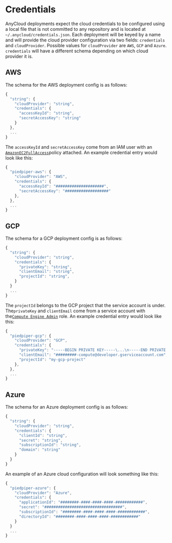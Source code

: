 # Credentials

AnyCloud deployments expect the cloud credentials to be configured using a local file that is not committed to any repository and is located at `~/.anycloud/credentials.json`. Each deployment will be keyed by a name and will provide the cloud provider configuration via two fields:  `credentials` and `cloudProvider`. Possible values for `cloudProvider` are `AWS`, `GCP` and `Azure`. `credentials` will have a different schema depending on which cloud provider it is.

## AWS

The schema for the AWS deployment config is as follows:

```javascript
{
  "string": {
    "cloudProvider": "string",
    "credentials": {
      "accessKeyId": "string",
      "secretAccessKey": "string"
    }
  },
  ...
}
```

The `accessKeyId` and `secretAccessKey` come from an IAM user with an [`AmazonEC2FullAccess`](https://console.aws.amazon.com/iam/home#/policies/arn%3Aaws%3Aiam%3A%3Aaws%3Apolicy%2FAmazonEC2FullAccess)policy attached. An example credential entry would look like this:

```javascript
{
  "piedpiper-aws": {
    "cloudProvider": "AWS",
    "credentials": {
      "accessKeyId": "#####################",
      "secretAccessKey": "###################"
    },
  },
  ...
}
```

## GCP

The schema for a GCP deployment config is as follows:

```javascript
{
  "string": {
    "cloudProvider": "string",
    "credentials": {
      "privateKey": "string",
      "clientEmail": "string",
      "projectId": "string",
    }
  }
  ...
}
```

The `projectId` belongs to the GCP project that the service account is under. The`privateKey` and `clientEmail` come from a service account with the[`Compute Engine Admin`](https://cloud.google.com/compute/docs/access/iam#compute.admin) role. An example credential entry would look like this:

```javascript
{
  "piedpiper-gcp": {
    "cloudProvider": "GCP",
    "credentials": {
      "privateKey": "-----BEGIN PRIVATE KEY-----\...\n-----END PRIVATE KEY-----\n",
      "clientEmail": "#########-compute@developer.gserviceaccount.com",
      "projectId": "my-gcp-project"
    },
  },
  ...
}
```

## Azure

The schema for an Azure deployment config is as follows:

```javascript
{
  "string": {
    "cloudProvider": "string",
    "credentials": {
      "clientId": "string",
      "secret": "string",
      "subscriptionId": "string",
      "domain": "string"
    }
  }
}
```

An example of an Azure cloud configuration will look something like this:

```javascript
{
  "piedpiper-azure": {
    "cloudProvider": "Azure",
    "credentials": {
      "applicationId": "########-####-####-####-############",
      "secret": "##################################",
      "subscriptionId": "########-####-####-####-############",
      "directoryId": "########-####-####-####-############"
    }
  }
  ...
}
```

